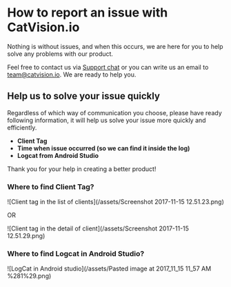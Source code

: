 # How to report an issue with CatVision.io

Nothing is without issues, and when this occurs, we are here for you to help solve any problems with our product.
Feel free to contact us via [Support chat](https://tawk.to/chat/5978bc920d1bb37f1f7a5f6a/default/?$_tawk_popout=true) or you can write us an email to [team@catvision.io](mailto:team@catvision.io). We are ready to help you.


## Help us to solve your issue quickly

Regardless of which way of communication you choose, please have ready following information, it will help us solve your issue more quickly and efficiently.

* **Client Tag**
* **Time when issue occurred \(so we can find it inside the log\)**
* **Logcat from Android Studio**

Thank you for your help in creating a better product!

### Where to find Client Tag?

![Client tag in the list of clients](/assets/Screenshot 2017-11-15 12.51.23.png)

OR

![Client tag in the detail of client](/assets/Screenshot 2017-11-15 12.51.29.png)

### Where to find Logcat in Android Studio?

![LogCat in Android studio](/assets/Pasted image at 2017_11_15 11_57 AM %281%29.png)



